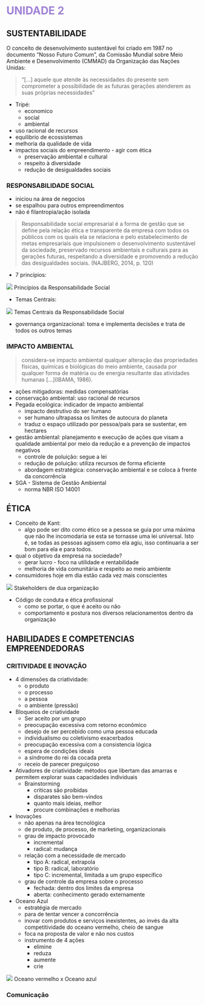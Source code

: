 # <span style="color:#A082D6">**UNIDADE 2**</span>

## SUSTENTABILIDADE

O conceito de desenvolvimento sustentável foi criado em 1987 no documento “Nosso Futuro Comum”, da Comissão Mundial sobre Meio Ambiente e Desenvolvimento (CMMAD) da Organização das Nações Unidas:

> “[...] aquele que atende às necessidades do presente sem comprometer a possibilidade de as futuras gerações atenderem as suas próprias necessidades”

- Tripé:
    - economico
    - social
    - ambiental
- uso racional de recursos
- equilibrio de ecossistemas
- melhoria da qualidade de vida
- impactos sociais do empreendimento - agir com ética
    - preservação ambiental e cultural
    - respeito à diversidade
    - redução de desigualdades sociais

### RESPONSABILIDADE SOCIAL
- iniciou na área de negocios
- se espalhou para outros empreendimentos
- não é filantropia/ação isolada

> Responsabilidade social empresarial é a forma de gestão que se define pela relação ética e transparente da empresa com todos os públicos com os quais ela se relaciona e pelo estabelecimento de metas empresariais que impulsionem o desenvolvimento sustentável da sociedade, preservado recursos ambientais e culturais para as gerações futuras, respeitando a diversidade e promovendo a redução das desigualdades sociais. (NAJBERG, 2014, p. 120)

- 7 princípios:

![](./assets/principios_resp_social.png)
<fig>Princípios da Responsabilidade Social</fig>

- Temas Centrais:

![](./assets/temas_centrais_resp_social.png)
<fig>Temas Centrais da Responsabilidade Social</fig>

- governança organizacional: toma e implementa decisões e trata de todos os outros temas

### IMPACTO AMBIENTAL

> considera-se impacto ambiental qualquer alteração das propriedades físicas, químicas e biológicas do meio ambiente, causada por qualquer forma de matéria ou de energia resultante das atividades humanas [...](IBAMA, 1986).

- ações mitigadoras: medidas compensatórias
- conservação ambiental: uso racional de recursos
- Pegada ecológica: indicador de impacto ambiental
    - impacto destrutivo do ser humano
    - ser humano ultrapassa os limites de autocura do planeta
    - traduz o espaço utilizado por pessoa/país para se sustentar, em hectares
- gestão ambiental: planejamento e execução de ações que visam a qualidade ambiental por meio da redução e a prevenção de impactos negativos
    - controle de poluição: segue a lei
    - redução de poluição: utiliza recursos de forma eficiente
    - abordagem estratégica: conservação ambiental e se coloca à frente da concorrência
- SGA - Sistema de Gestão Ambiental
    - norma NBR ISO 14001

## ÉTICA

- Conceito de Kant:
    - algo pode ser dito como ético se a pessoa se guia por uma máxima que não lhe incomodaria se esta se tornasse uma lei universal. Isto é, se todas as pessoas agissem como ela agiu, isso continuaria a ser bom para ela e para todos.
- qual o objetivo da empresa na sociedade?
    - gerar lucro - foco na utilidade e rentabilidade
    - melhoria de vida comunitária e respeito ao meio ambiente
- consumidores hoje em dia estão cada vez mais conscientes

![](./assets/stakeholders.png)
<fig>Stakeholders de dua organização</fig>

- Código de conduta e ética profissional
    - como se portar, o que é aceito ou não
    - comportamento e postura nos diversos relacionamentos dentro da organização

## HABILIDADES E COMPETENCIAS EMPREENDEDORAS
### CRITIVIDADE E INOVAÇÃO

- 4 dimensões da criatividade:
    - o produto
    - o processo
    - a pessoa
    - o ambiente (pressão)
- Bloqueios de criatividade
    - Ser aceito por um grupo
    - preocupação excessiva com retorno econômico
    - desejo de ser percebido como uma pessoa educada
    - individualismo ou coletivismo exacerbados
    - preocupação excessiva com a consistencia lógica
    - espera de condições ideais
    - a síndrome do rei da cocada preta
    - receio de parecer preguiçoso
- Ativadores de criatividade: métodos que libertam das amarras e permitem explorar suas capacidades individuais
    - Brainstorming
        - criticas são proibidas
        - disparates são bem-vindos
        - quanto mais ideias, melhor
        - procure combinações e melhorias
- Inovações
    - não apenas na área tecnológica
    - de produto, de processo, de marketing, organizacionais
    - grau de impacto provocado
        - incremental
        - radical: mudança
    - relação com a necessidade de mercado
        - tipo A: radical, extrapola
        - tipo B: radical, laboratório
        - tipo C: incremental, limitada a um grupo específico
    - grau de controle da empresa sobre o processo
        - fechada: dentro dos limites da empresa
        - aberta: conhecimento gerado externamente
- Oceano Azul
    - estratégia de mercado
    - para de tentar vencer a concorrência
    - inovar com produtos e serviços inexistentes, ao invés da alta competitividade do oceano vermelho, cheio de sangue
    - foca na proposta de valor e não nos custos
    - instrumento de 4 ações
        - elimine
        - reduza
        - aumente
        - crie

![](./assets/oceanos.png)
<fig>Oceano vermelho x Oceano azul</fig>

### Comunicação


